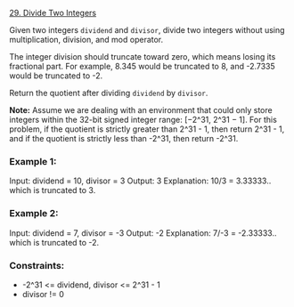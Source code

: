[29. Divide Two Integers](https://leetcode.com/problems/divide-two-integers/description/)

Given two integers `dividend` and `divisor`, divide two integers without using multiplication, division, and mod operator.

The integer division should truncate toward zero, which means losing its fractional part. For example, 8.345 would be truncated to 8, and -2.7335 would be truncated to -2.

Return the quotient after dividing `dividend` by `divisor`.

**Note:** Assume we are dealing with an environment that could only store integers within the 32-bit signed integer range: [−2^31, 2^31 − 1]. For this problem, if the quotient is strictly greater than 2^31 - 1, then return 2^31 - 1, and if the quotient is strictly less than -2^31, then return -2^31.

### Example 1:

Input: dividend = 10, divisor = 3
Output: 3
Explanation: 10/3 = 3.33333.. which is truncated to 3.

### Example 2:

Input: dividend = 7, divisor = -3
Output: -2
Explanation: 7/-3 = -2.33333.. which is truncated to -2.

### Constraints:

* -2^31 <= dividend, divisor <= 2^31 - 1
* divisor != 0
